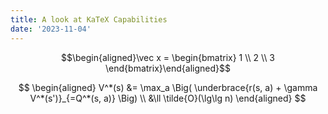 ```yaml
---
title: A look at KaTeX Capabilities
date: '2023-11-04'
---
```






$$\begin{aligned}\vec x = \begin{bmatrix} 1 \\ 2 \\ 3 \end{bmatrix}\end{aligned}$$

$$
\begin{aligned}
V^*(s) &=  \max_a \Big( \underbrace{r(s, a) + \gamma V^*(s')}_{=Q^*(s, a)} \Big) \\
&\ll \tilde{O}(\lg\lg n)
\end{aligned}
$$
